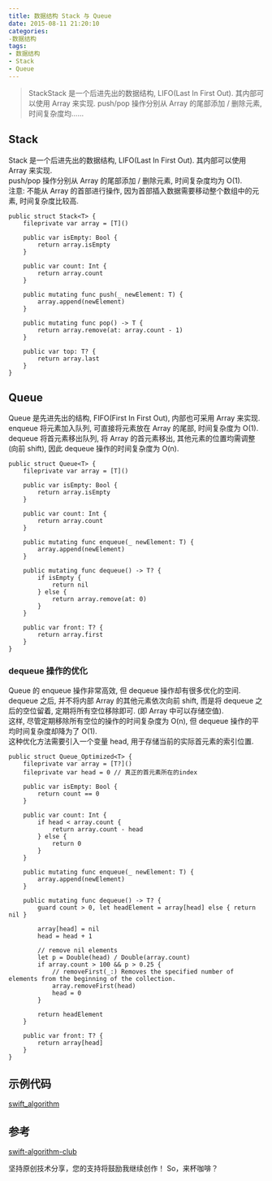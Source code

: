 ```yaml
---
title: 数据结构 Stack 与 Queue
date: 2015-08-11 21:20:10
categories: 
-数据结构
tags:
- 数据结构
- Stack
- Queue
---
```



> StackStack 是一个后进先出的数据结构, LIFO(Last In First Out). 其内部可以使用 Array 来实现. push/pop 操作分别从 Array 的尾部添加 / 删除元素, 时间复杂度均......


[](#Stack "Stack")Stack
-----------------------

Stack 是一个后进先出的数据结构, LIFO(Last In First Out). 其内部可以使用 Array 来实现.  
push/pop 操作分别从 Array 的尾部添加 / 删除元素, 时间复杂度均为 O(1).  
注意: 不能从 Array 的首部进行操作, 因为首部插入数据需要移动整个数组中的元素, 时间复杂度比较高.

```
public struct Stack<T> {
    fileprivate var array = [T]()

    public var isEmpty: Bool {
        return array.isEmpty
    }

    public var count: Int {
        return array.count
    }

    public mutating func push(_ newElement: T) {
        array.append(newElement)
    }

    public mutating func pop() -> T {
        return array.remove(at: array.count - 1)
    }

    public var top: T? {
        return array.last
    }
}
```

[](#Queue "Queue")Queue
-----------------------

Queue 是先进先出的结构, FIFO(First In First Out), 内部也可采用 Array 来实现.  
enqueue 将元素加入队列, 可直接将元素放在 Array 的尾部, 时间复杂度为 O(1).  
dequeue 将首元素移出队列, 将 Array 的首元素移出, 其他元素的位置均需调整 (向前 shift), 因此 dequeue 操作的时间复杂度为 O(n).

```
public struct Queue<T> {
    fileprivate var array = [T]()

    public var isEmpty: Bool {
        return array.isEmpty
    }

    public var count: Int {
        return array.count
    }

    public mutating func enqueue(_ newElement: T) {
        array.append(newElement)
    }

    public mutating func dequeue() -> T? {
        if isEmpty {
            return nil
        } else {
            return array.remove(at: 0)
        }
    }

    public var front: T? {
        return array.first
    }
}
```

### [](#dequeue操作的优化 "dequeue操作的优化")dequeue 操作的优化

Queue 的 enqueue 操作非常高效, 但 dequeue 操作却有很多优化的空间.  
dequeue 之后, 并不将内部 Array 的其他元素依次向前 shift, 而是将 dequeue 之后的空位留着, 定期将所有空位移除即可. (即 Array 中可以存储空值).  
这样, 尽管定期移除所有空位的操作的时间复杂度为 O(n), 但 dequeue 操作的平均时间复杂度却降为了 O(1).  
这种优化方法需要引入一个变量 head, 用于存储当前的实际首元素的索引位置.

```
public struct Queue_Optimized<T> {
    fileprivate var array = [T?]()
    fileprivate var head = 0 // 真正的首元素所在的index

    public var isEmpty: Bool {
        return count == 0
    }

    public var count: Int {
        if head < array.count {
            return array.count - head
        } else {
            return 0
        }
    }

    public mutating func enqueue(_ newElement: T) {
        array.append(newElement)
    }

    public mutating func dequeue() -> T? {
        guard count > 0, let headElement = array[head] else { return nil }

        array[head] = nil
        head = head + 1

        // remove nil elements
        let p = Double(head) / Double(array.count)
        if array.count > 100 && p > 0.25 {
            // removeFirst(_:) Removes the specified number of elements from the beginning of the collection.
            array.removeFirst(head)
            head = 0
        }

        return headElement
    }

    public var front: T? {
        return array[head]
    }
}
```

[](#示例代码 "示例代码")示例代码
--------------------

[swift_algorithm](https://github.com/andyccc/swift_algorithm)

[](#参考 "参考")参考
--------------

[swift-algorithm-club](https://github.com/raywenderlich/swift-algorithm-club)

坚持原创技术分享，您的支持将鼓励我继续创作！ So，来杯咖啡？
